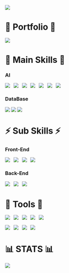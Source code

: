 <img src="https://capsule-render.vercel.app/api?type=waving&color=0:d4fc79,100:96e6a1&height=200&section=header&text=🍀&nbsp;Jeongheun's&nbsp;Github&nbsp🍀&fontSize=40&fontColor=003300&fontAlignY=40" />

# 📑 Portfolio 📑 
<span>
  <a href="https://www.notion.so/e6990fd2cf3b4bb0991684ff1cf267e0" target="_blank">
    <img src="https://img.shields.io/badge/PortFolio-6DB33F?style=for-the-badge&logo=notion&logoColor=black"/>
  </a>
</span>


# 🌟 Main Skills 🌟

### AI
  <p>
    <img src="https://img.shields.io/badge/Python-EE4C2C?style=flat&logo=Python&logoColor=white"/>&nbsp;&nbsp;
    <img src="https://img.shields.io/badge/PyTorch-EE4C2C?style=flat&logo=pytorch&logoColor=white"/>&nbsp;&nbsp;
    <img src="https://img.shields.io/badge/Tensorflow-FF6F00?style=flat&logo=Tensorflow&logoColor=white"/>&nbsp;&nbsp;
    <img src="https://img.shields.io/badge/Scikit Learn-F7931E?style=flat&logo=scikitlearn&logoColor=white"/>&nbsp;&nbsp;
    <img src="https://img.shields.io/badge/OpenCV-5C3EE8?style=flat&logo=opencv&logoColor=white"/>&nbsp;&nbsp;
    <img src="https://img.shields.io/badge/YOLO-00FFFF?style=flat&logo=yolo&logoColor=white"/>&nbsp;&nbsp;
    <img src="https://img.shields.io/badge/R-white?style=flat&logo=R&logoColor=black"/>&nbsp;&nbsp;
    
  </p>

### DataBase
<p>
    <img src="https://img.shields.io/badge/MySQL-4479A1?style=flat-square&logo=MySQL&logoColor=white"/>
    <img src="https://img.shields.io/badge/MongoDB-47A248?style=flat&logo=MongoDB&logoColor=white"/>
    <img src="https://img.shields.io/badge/ORACLE-F80000?style=flat-square&logo=oracle&logoColor=white"/>

</p>


# ⚡ Sub Skills ⚡

### Front-End
<p>
  <img src="https://img.shields.io/badge/HTML5-E34F26?style=flat&logo=html5&logoColor=white"/>&nbsp;&nbsp;
  <img src="https://img.shields.io/badge/CSS3-1572B6?style=flat&logo=css3&logoColor=white"/>&nbsp;&nbsp;
  <img src="https://img.shields.io/badge/JavaScript-gray?style=flat&logo=JavaScript&logoColor=F7DF1E"/>&nbsp;&nbsp;
  <img src="https://img.shields.io/badge/React-61DAFB?style=flat-square&logo=React&logoColor=black"/>
</p>

### Back-End
<p>
    <img src="https://img.shields.io/badge/Node.js-c2c5c5?style=flat&logo=Node.js&logoColor=339933"/>&nbsp;&nbsp;
  <img src="https://img.shields.io/badge/FastAPI-009688?style=flat&logo=fastapi&logoColor=4479A1"/>&nbsp;&nbsp;
  <img src="https://img.shields.io/badge/Postman-FF6C37?style=flat-square&logo=Postman&logoColor=white"/>

    
</p>


# 🔎 Tools 🔎
<p>
  <img src="https://img.shields.io/badge/Notion-b4f5bd?style=flat&logo=Notion&logoColor=black"/>&nbsp;&nbsp;
    <img src="https://img.shields.io/badge/GitHub-gray?style=flat&logo=GitHub&logoColor=black"/>&nbsp;&nbsp;
  <img src="https://img.shields.io/badge/Git-blue?style=flat&logo=Git&logoColor=F05032"/>&nbsp;&nbsp;
    <img src="https://img.shields.io/badge/Slack-4A154B?style=flat&logo=Slack&logoColor=white"/>&nbsp;&nbsp;
  <img src="https://img.shields.io/badge/Discord-5865F2?style=flat&logo=Discord&logoColor=white"/>
</p>

<p>
  <img src="https://img.shields.io/badge/pyCharm-000000?style=flat&logo=pycharm&logoColor=white"/>&nbsp;&nbsp;
  <img src="https://img.shields.io/badge/jupyter-F37626?style=flat&logo=jupyter&logoColor=white"/>&nbsp;&nbsp;
  <img src="https://img.shields.io/badge/VScode-007ACC?style=flat&logo=visualstudiocode&logoColor=white"/>&nbsp;&nbsp;
  <img src="https://img.shields.io/badge/Google Colab-F9AB00?style=flat-square&logo=Google Colab&logoColor=white"/>
</p>

# 📊 STATS 📊

<img src="https://github-readme-stats.vercel.app/api/top-langs/?username=Aribabo&layout=compact"><br><br>

